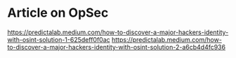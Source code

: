 # Article on OpSec
https://predictalab.medium.com/how-to-discover-a-major-hackers-identity-with-osint-solution-1-625deff0f0ac
https://predictalab.medium.com/how-to-discover-a-major-hackers-identity-with-osint-solution-2-a6cb4d4fc936

